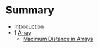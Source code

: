 # Summary

* [Introduction](README.md)
* 1 [Array](array.md)
  * [Maximum Distance in Arrays](array/maximum-distance-in-arrays.md)




